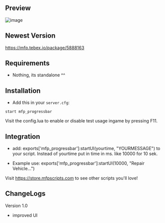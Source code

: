 ## Preview
![image](https://github.com/maxifaxipaxi-new/mfp_progressbar/assets/115405418/f9d1a289-8f8f-46a3-8592-9ea00835559b)

## Newest Version
https://mfp.tebex.io/package/5888163
                                           
## Requirements
- Nothing, its standalone ^^

## Installation
- Add this in your `server.cfg`:

```
start mfp_progressbar
```
Visit the config.lua to enable or disable test usage ingame by pressing F11.

## Integration
- add: exports['mfp_progressbar']:startUI(yourtime, "YOURMESSAGE")	to your script. 
Instead of yourtime put in time in ms. like 10000 for 10 sek.

- Example use: exports['mfp_progressbar']:startUI(10000, "Repair Vehicle...")


Visit https://store.mfpscripts.com to see other scripts you'll love!


## ChangeLogs
Version 1.0
- improved UI
